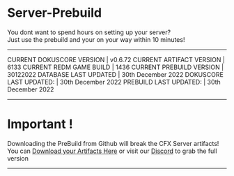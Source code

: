 # Server-Prebuild
You dont want to spend hours on setting up your server? <br>
Just use the prebuild and your on your way within 10 minutes!<br>

----
CURRENT DOKUSCORE VERSION  | v0.6.72
CURRENT ARTIFACT VERSION   | 6133
CURRENT REDM GAME BUILD    | 1436
CURRENT PREBUILD VERSION   | 30122022
DATABASE LAST UPDATED      | 30th December 2022
DOKUSCORE LAST UPDATED:    | 30th December 2022
PREBUILD LAST UPDATED:     | 30th December 2022

----
# Important !
Downloading the PreBuild from Github will break the CFX Server artifacts! <br>
You can [Download your Artifacts Here](https://runtime.fivem.net/artifacts/fivem/build_server_windows/master/) or visit our [Discord](https://discord.io/DokusCore) to grab the full version

----
